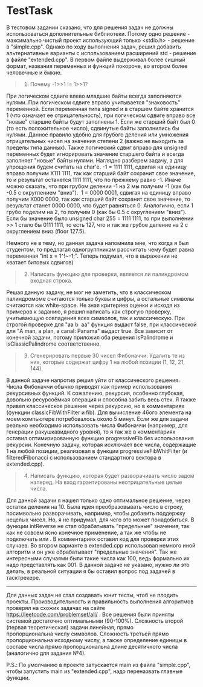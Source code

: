 # TestTask
В тестовом задании сказано, что для решения задач не должны использоваться дополнительные библиотеки. Потому одно решение - максимально чистый проект использующий только <stdio.h> - решение в "simple.cpp". Однако по ходу выполнения задач, решил добавить альтернативные варианты с использованием расширений std - решение в файле "extended.cpp". В первом файле выдерживал более сишный формат, названия переменных и функций покороче, во втором более человечные и ёмкие.


> 1) Почему -1>>1 != 1>>1?

При логическом сдвиге влево младшие байты всегда заполняются нулями. При логическом сдвиге вправо учитывается "знаковость" переменной.
Если переменная типа signed и в старшем байте хранится 1 (что означает ее отрицательность), при логическом сдвиге вправо все "новые" старшие байты будут заполнены 1. Если же старший байт был 0 (то есть положительное число), сдвинутые байты заполнились бы нулями.
Данное правило удобно для грубого деления или умножения отрицательных чисел на значения степени 2 (важно не выходить за пределы типа данных). Также логический сдвиг вправо для unsigned переменных будет игнорировать значение старшего байта и всегда заполняет "новые" байты нулями.
Наглядно разберем задачу, а для упрощения будем считать на char'е.
-1 = 1111 1111, сдвигая на единицу вправо получим Х111 1111, так как старший байт сохранит свое значение, то и результат останется 1111 1111, что по прежнему равно -1. Иначе можно сказать, что при грубом делении -1 на 2 мы получим -1 (как бы -0.5 с округлением "вниз").
 1 = 0000 0001, сдвигая на единицу вправо получим Х000 0000, так как старший байт сохранит свое значение, то результат станет 0000 0000, что будет равняться 0. Аналогично, если 1 грубо поделим на 2, то получим 0 (как бы 0.5 с округлением "вниз").
Если бы значение было unsigned char 255 = 1111 1111, то при выполнении >> 1 стало бы 0111 1111, то есть 127, что и так же грубое деление на 2 с округлением вниз (floor 127.5).

Немного не в тему, но данная задача напомнила мне, что когда я был студентом, то предлагал одногруппникам рассчитать чему будет равна переменная "int x = 1^!~-1;". Теперь подумал, что в выражении не хватает битовых сдвигов)


> 2) Написать функцию для проверки, является ли палиндромом входная строка.

Решая данную задачу, не мог не заметить, что в классическом палиндромоме считаются только буквы и цифры, а остальные символы считаются как white-space. Не зная критериев оценки и исходя из примеров к заданию, я решил написать как строгую проверку, учитывающую совпадения всех символов, так и классическую.
При строгой проверке для "aa b  aa" функция выдаст false, при классической для "A man, a plan, a canal: Panama" выдаст true. Все зависит от конечной задачи, потому приложил оба решения isPalindrome и isClassicPalindrome соответственно.


> 3) Сгенерировать первые 30 чисел Фибоначчи. Удалить те из них, которые содержат цифру 1 на любой позиции (1, 12, 21, 144).

В данной задаче напротив решил уйти от классического решения. Числа Фибоначчи обычно приводят как пример использования рекурсивных функций. К сожалению, рекурсия, особенно глубокая, довольно ресурсоёмкая операция и способна забить весь стек.
Я также привел классическое решение через рекурсию, но в комментариях (функции classicFibWithFilter и fib). Для вычисление 46ого элемента на моем компьютере потребовалось около 5 минут. Если же для задачи реально необходимо использовать числа Фибоначчи (например, для генерации ракушкавидного уровня), то я так же в комментариях оставил оптимизированную функцию progressiveFib без использования рекурсии.
Конечную задачу, которая исключает все числа, содержащие 1 на любой позиции, реализовал в функции progressiveFibWhitFilter (и filteredFibonacci с использованием стандартного вектора в extended.cpp).


> 4) Написать функцию, которая будет разворачивать число задом наперед. На вход гарантированы неотрицательные целые числа.

Для данной задачи я нашел только одно оптимальное решение, через остатки деления на 10. Была идея преобразовывать число в строку, посимвольно разворачивать, например, чтобы добавить поддержку нецелых чисел. Но, я не придумал, для чего это может понадобиться.
В функции intReverse не стал обрабатывать "предельные" значения, так как не совсем ясно конечное применение, а так же чтобы не подключать <limits> или <iostream>. В комментариях оставил код для проверки этих случаев.
Во втором варианте в extended.cpp использовал немного иной алгоритм и он уже обрабатывает "предельные значения".
Так же интересными случаями были такие числа как 100, ведь формально их надо представлять как 001. В данной задаче не указано, нужно ли это делать, в реальной ситуации я бы оставил вопрос под задачей в тасктрекере.


---
Для данных задач не стал создавать юнит тесты, чтоб не плодить проекты. Производительность и правильность выполнения алгоритмов проверял на схожих задачах на сайте https://leetcode.com/problemset/all/ . Все решения были приняты системой достаточно оптимальными (90-100%).
Сложность второй (первая теоретическая) задачи линейная, прямо пропорциональна числу символов. Сложность третьей прямо пропорциональна исходному числу, а также определение единицы в составе числа прямо пропорциональна длине десятичного числа (аналогично для задания №4).

P.S.: По умолчанию в проекте запускается main из файла "simple.cpp", чтобы запустить main из "extended.cpp", надо переназвать главные функции.

